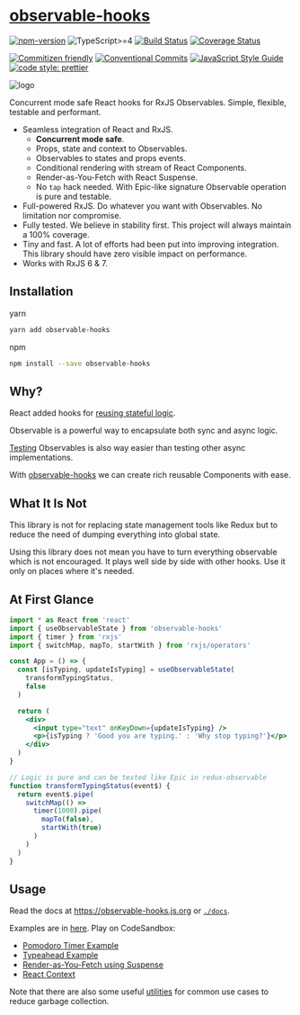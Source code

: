 # [observable-hooks](https://github.com/crimx/observable-hooks)

[![npm-version](https://img.shields.io/npm/v/observable-hooks.svg)](https://www.npmjs.com/package/observable-hooks)
![TypeScript>=4](https://img.shields.io/badge/TypeScript-%E2%89%A54-%233178c6)
[![Build Status](https://img.shields.io/travis/com/crimx/observable-hooks/master)](https://travis-ci.com/crimx/observable-hooks)
[![Coverage Status](https://img.shields.io/coveralls/github/crimx/observable-hooks/master)](https://coveralls.io/github/crimx/observable-hooks?branch=master)

[![Commitizen friendly](https://img.shields.io/badge/commitizen-friendly-brightgreen.svg?maxAge=2592000)](http://commitizen.github.io/cz-cli/)
[![Conventional Commits](https://img.shields.io/badge/Conventional%20Commits-1.0.0-brightgreen.svg?maxAge=2592000)](https://conventionalcommits.org)
[![JavaScript Style Guide](https://img.shields.io/badge/code_style-standard-brightgreen.svg)](https://standardjs.com)
[![code style: prettier](https://img.shields.io/badge/code_style-prettier-ff69b4.svg?style=flat-square)](https://github.com/prettier/prettier)

![logo](https://github.com/crimx/observable-hooks/blob/master/logo.jpg?raw=true)

Concurrent mode safe React hooks for RxJS Observables. Simple, flexible, testable and performant.

- Seamless integration of React and RxJS.
  - **Concurrent mode safe**.
  - Props, state and context to Observables.
  - Observables to states and props events.
  - Conditional rendering with stream of React Components.
  - Render-as-You-Fetch with React Suspense.
  - No `tap` hack needed. With Epic-like signature Observable operation is pure and testable.
- Full-powered RxJS. Do whatever you want with Observables. No limitation nor compromise.
- Fully tested. We believe in stability first. This project will always maintain a 100% coverage.
- Tiny and fast. A lot of efforts had been put into improving integration. This library should have zero visible impact on performance.
- Works with RxJS 6 & 7.

## Installation

yarn

```bash
yarn add observable-hooks
```

npm

```bash
npm install --save observable-hooks
```

## Why?

React added hooks for [reusing stateful logic](https://reactjs.org/docs/hooks-intro.html#its-hard-to-reuse-stateful-logic-between-components).

Observable is a powerful way to encapsulate both sync and async logic.

[Testing](https://rxjs-dev.firebaseapp.com/guide/testing/marble-testing) Observables is also way easier than testing other async implementations.

With [observable-hooks](https://github.com/crimx/observable-hooks) we can create rich reusable Components with ease.

## What It Is Not

This library is not for replacing state management tools like Redux but to reduce the need of dumping everything into global state.

Using this library does not mean you have to turn everything observable which is not encouraged. It plays well side by side with other hooks. Use it only on places where it's needed.

## At First Glance

```jsx
import * as React from 'react'
import { useObservableState } from 'observable-hooks'
import { timer } from 'rxjs'
import { switchMap, mapTo, startWith } from 'rxjs/operators'

const App = () => {
  const [isTyping, updateIsTyping] = useObservableState(
    transformTypingStatus,
    false
  )

  return (
    <div>
      <input type="text" onKeyDown={updateIsTyping} />
      <p>{isTyping ? 'Good you are typing.' : 'Why stop typing?'}</p>
    </div>
  )
}

// Logic is pure and can be tested like Epic in redux-observable
function transformTypingStatus(event$) {
  return event$.pipe(
    switchMap(() =>
      timer(1000).pipe(
        mapTo(false),
        startWith(true)
      )
    )
  )
}
```

## Usage

Read the docs at <https://observable-hooks.js.org> or [`./docs`](./docs/).

Examples are in [here](https://github.com/crimx/observable-hooks/tree/master/examples). Play on CodeSandbox:

- [Pomodoro Timer Example](https://codesandbox.io/s/github/crimx/observable-hooks/tree/master/examples/pomodoro-timer)
- [Typeahead Example](https://codesandbox.io/s/github/crimx/observable-hooks/tree/master/examples/typeahead)
- [Render-as-You-Fetch using Suspense](https://codesandbox.io/s/github/crimx/observable-hooks/tree/master/examples/suspense)
- [React Context](https://codesandbox.io/s/github/crimx/observable-hooks/tree/master/examples/context)

Note that there are also some useful [utilities](https://observable-hooks.js.org/api/helpers.html) for common use cases to reduce garbage collection.

[docs]: https://observable-hooks.js.org
